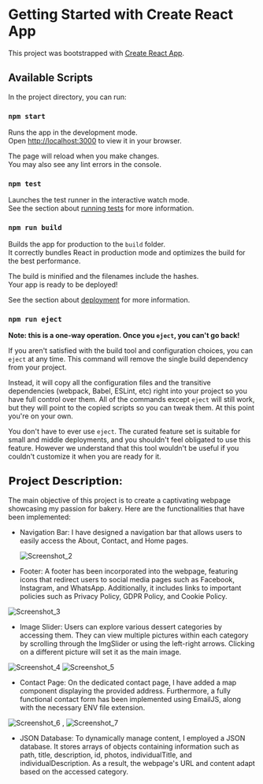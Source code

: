 # Getting Started with Create React App

This project was bootstrapped with [Create React App](https://github.com/facebook/create-react-app).

## Available Scripts

In the project directory, you can run:

### `npm start`

Runs the app in the development mode.\
Open [http://localhost:3000](http://localhost:3000) to view it in your browser.

The page will reload when you make changes.\
You may also see any lint errors in the console.

### `npm test`

Launches the test runner in the interactive watch mode.\
See the section about [running tests](https://facebook.github.io/create-react-app/docs/running-tests) for more information.

### `npm run build`

Builds the app for production to the `build` folder.\
It correctly bundles React in production mode and optimizes the build for the best performance.

The build is minified and the filenames include the hashes.\
Your app is ready to be deployed!

See the section about [deployment](https://facebook.github.io/create-react-app/docs/deployment) for more information.

### `npm run eject`

**Note: this is a one-way operation. Once you `eject`, you can't go back!**

If you aren't satisfied with the build tool and configuration choices, you can `eject` at any time. This command will remove the single build dependency from your project.

Instead, it will copy all the configuration files and the transitive dependencies (webpack, Babel, ESLint, etc) right into your project so you have full control over them. All of the commands except `eject` will still work, but they will point to the copied scripts so you can tweak them. At this point you're on your own.

You don't have to ever use `eject`. The curated feature set is suitable for small and middle deployments, and you shouldn't feel obligated to use this feature. However we understand that this tool wouldn't be useful if you couldn't customize it when you are ready for it.

## 𝗣𝗿𝗼𝗷𝗲𝗰𝘁 𝗗𝗲𝘀𝗰𝗿𝗶𝗽𝘁𝗶𝗼𝗻: 
The main objective of this project is to create a captivating webpage showcasing my passion for bakery.
Here are the functionalities that have been implemented: 
- Navigation Bar: I have designed a navigation bar that allows users to easily access the About, Contact, and Home pages.
  
  ![Screenshot_2](https://github.com/otiliaghergut/Bakery-Presentation-Website/assets/118387100/7951a333-c69a-456e-97dc-489afbfb5676)
  
- Footer: A footer has been incorporated into the webpage, featuring icons that redirect users to social media pages such as Facebook, Instagram, and WhatsApp. Additionally, it includes links to important policies such as Privacy Policy, GDPR Policy, and Cookie Policy.
  
![Screenshot_3](https://github.com/otiliaghergut/Bakery-Presentation-Website/assets/118387100/0001d8b5-4ff2-44d3-b3e6-30c11149d042)

- Image Slider: Users can explore various dessert categories by accessing them. They can view multiple pictures within each category by scrolling through the ImgSlider or using the left-right arrows. Clicking on a different picture will set it as the main image.
 
![Screenshot_4](https://github.com/otiliaghergut/Bakery-Presentation-Website/assets/118387100/5b5ebf6f-71e8-4527-a1ce-8ef88210100a)
![Screenshot_5](https://github.com/otiliaghergut/Bakery-Presentation-Website/assets/118387100/8ece42e3-d19d-497f-8188-4eb992d3359e)

- Contact Page: On the dedicated contact page, I have added a map component displaying the provided address. Furthermore, a fully functional contact form has been implemented using EmailJS, along with the necessary ENV file extension.
  
![Screenshot_6](https://github.com/otiliaghergut/Bakery-Presentation-Website/assets/118387100/5aa54421-edbe-42fe-b515-58a76ee3cc7d) , ![Screenshot_7](https://github.com/otiliaghergut/Bakery-Presentation-Website/assets/118387100/e634aec5-2c51-4572-9edb-5285823927cb)

- JSON Database: To dynamically manage content, I employed a JSON database. It stores arrays of objects containing information such as path, title, description, id, photos, individualTitle, and individualDescription. As a result, the webpage's URL and content adapt based on the accessed category.

